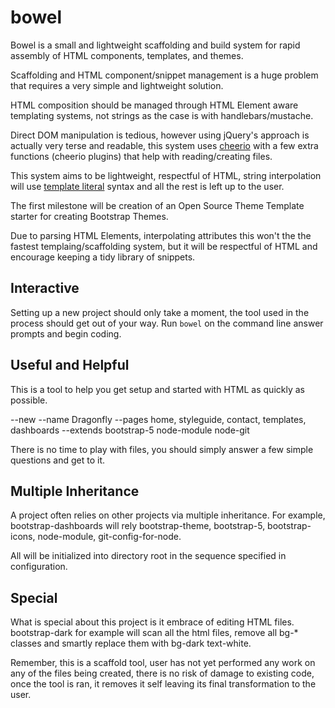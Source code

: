 # bowel
Bowel is a small and lightweight scaffolding and build system for rapid assembly of HTML components, templates, and themes.

Scaffolding and HTML component/snippet management is a huge problem that requires a very simple and lightweight solution.

HTML composition should be managed through HTML Element aware templating systems, not strings as the case is with handlebars/mustache.

Direct DOM manipulation is tedious, however using jQuery's approach is actually very terse and readable,
this system uses [cheerio](https://www.npmjs.com/package/cheerio) with a few extra functions (cheerio plugins)
that help with reading/creating files.

This system aims to be lightweight, respectful of HTML, string interpolation will use [template literal](https://developer.mozilla.org/en-US/docs/Web/JavaScript/Reference/Template_literals) syntax and all the rest is left up to the user.

The first milestone will be creation of an Open Source Theme Template starter for creating Bootstrap Themes.

Due to parsing HTML Elements, interpolating attributes this won't the the fastest templaing/scaffolding system,
but it will be respectful of HTML and encourage keeping a tidy library of snippets.

## Interactive

Setting up a new project should only take a moment, the tool used in the process should get out of your way.
Run ```bowel``` on the command line answer prompts and begin coding.

## Useful and Helpful

This is a tool to help you get setup and started with HTML as quickly as possible.

--new --name Dragonfly --pages home, styleguide, contact, templates, dashboards --extends bootstrap-5 node-module node-git

There is no time to play with files, you should simply answer a few simple questions and get to it.

## Multiple Inheritance

A project often relies on other projects via multiple inheritance. For example, bootstrap-dashboards will rely bootstrap-theme, bootstrap-5, bootstrap-icons, node-module, git-config-for-node.

All will be initialized into directory root in the sequence specified in configuration.

## Special

What is special about this project is it embrace of editing HTML files. bootstrap-dark for example will scan all the html files, remove all bg-* classes and smartly replace them with bg-dark text-white.

Remember, this is a scaffold tool, user has not yet performed any work on any of the files being created, there is no risk of damage to existing code, once the tool is ran, it removes it self leaving its final transformation to the user.
